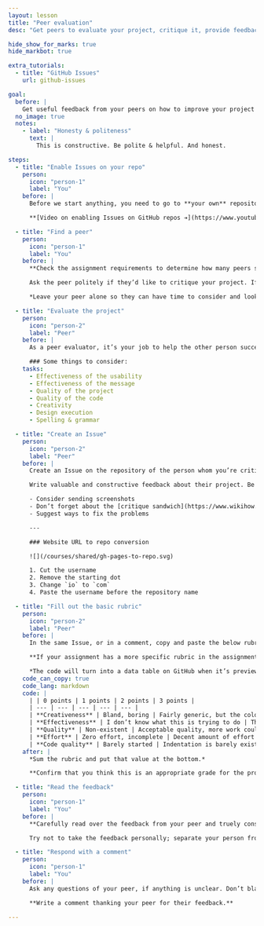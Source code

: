 ```yaml
---
layout: lesson
title: "Peer evaluation"
desc: "Get peers to evaluate your project, critique it, provide feedback and determine a grade."

hide_show_for_marks: true
hide_markbot: true

extra_tutorials:
  - title: "GitHub Issues"
    url: github-issues

goal:
  before: |
    Get useful feedback from your peers on how to improve your project and a simple grade denoting how well you did.
  no_image: true
  notes:
    - label: "Honesty & politeness"
      text: |
        This is constructive. Be polite & helpful. And honest.

steps:
  - title: "Enable Issues on your repo"
    person:
      icon: "person-1"
      label: "You"
    before: |
      Before we start anything, you need to go to **your own** repository on [GitHub.com](https://github.com) and enable the Issues tab.

      **[Video on enabling Issues on GitHub repos ➔](https://www.youtube.com/watch?v=vTULg-7xycs)**

  - title: "Find a peer"
    person:
      icon: "person-1"
      label: "You"
    before: |
      **Check the assignment requirements to determine how many peers should critique your work.**

      Ask the peer politely if they’d like to critique your project. If they accept give them the GitHub URL to the assignment for them to review.

      *Leave your peer alone so they can have time to consider and look at the project and write valuable feedback.*

  - title: "Evaluate the project"
    person:
      icon: "person-2"
      label: "Peer"
    before: |
      As a peer evaluator, it’s your job to help the other person succeed. You want to give honest, valuable feedback that will enhance and improve the other person’s project.

      ### Some things to consider:
    tasks:
      - Effectiveness of the usability
      - Effectiveness of the message
      - Quality of the project
      - Quality of the code
      - Creativity
      - Design execution
      - Spelling & grammar

  - title: "Create an Issue"
    person:
      icon: "person-2"
      label: "Peer"
    before: |
      Create an Issue on the repository of the person whom you’re critiquing—this is where you’ll write the feedback.

      Write valuable and constructive feedback about their project. Be specific and polite. Think about how if this was your project what information you’d want.

      - Consider sending screenshots
      - Don’t forget about the [critique sandwich](https://www.wikihow.com/Use-the-Compliment-Sandwich-to-Critique)
      - Suggest ways to fix the problems

      ---

      ### Website URL to repo conversion

      ![](/courses/shared/gh-pages-to-repo.svg)

      1. Cut the username
      2. Remove the starting dot
      3. Change `io` to `com`
      4. Paste the username before the repository name

  - title: "Fill out the basic rubric"
    person:
      icon: "person-2"
      label: "Peer"
    before: |
      In the same Issue, or in a comment, copy and paste the below rubric and assign grades for the project you just reviewed.

      **If your assignment has a more specific rubric in the assignment requirements—use that rubric instead of the one below.**

      *The code will turn into a data table on GitHub when it’s previewed or saved.*
    code_can_copy: true
    code_lang: markdown
    code: |
      | | 0 points | 1 points | 2 points | 3 points |
      | --- | --- | --- | --- | --- |
      | **Creativeness** | Bland, boring | Fairly generic, but the colours are nice | Good, works very well and is unique enough | Wow! I never would have thought that would work so well! |
      | **Effectiveness** | I don’t know what this is trying to do | The message isn’t completely clear and it’s difficult to use | It’s obvious and simple to use | The project is super effective and easy to use |
      | **Quality** | Non-existent | Acceptable quality, more work could be done | Good quality, up to the expectations of the teacher | Stunning quality, this person rocks! |
      | **Effort** | Zero effort, incomplete | Decent amount of effort | Goodly amount of effort that shows | Amazing, over-the-top amount of effort |
      | **Code quality** | Barely started | Indentation is barely existent, lots of validation errors, very poor semantics | Decent indentation, just a couple validation errors, decent semantics | Well indented, fully valid, good semantics |
    after: |
      *Sum the rubric and put that value at the bottom.*

      **Confirm that you think this is an appropriate grade for the project you just reviewed.**

  - title: "Read the feedback"
    person:
      icon: "person-1"
      label: "You"
    before: |
      **Carefully read over the feedback from your peer and truely consider what they said.**

      Try not to take the feedback personally; separate your person from your project. They are trying to help your project succeed and improve.

  - title: "Respond with a comment"
    person:
      icon: "person-1"
      label: "You"
    before: |
      Ask any questions of your peer, if anything is unclear. Don’t blame them. Don’t write excuses. *Remember they’re trying to help you—trying to make your project better.*

      **Write a comment thanking your peer for their feedback.**

---
```

